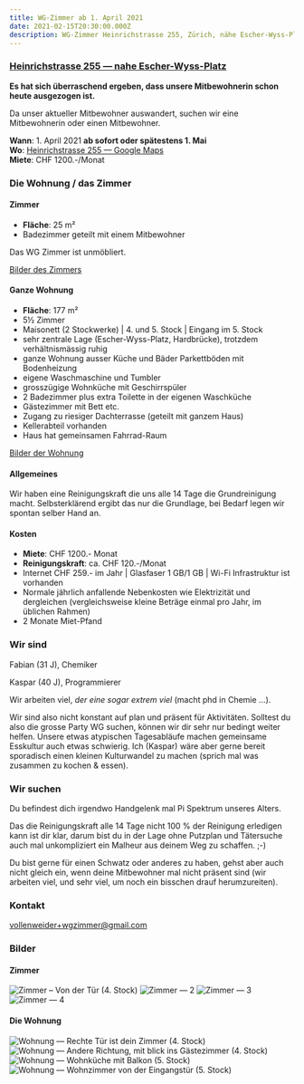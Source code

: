 ```yaml
---
title: WG-Zimmer ab 1. April 2021
date: 2021-02-15T20:30:00.000Z
description: WG-Zimmer Heinrichstrasse 255, Zürich, nähe Escher-Wyss-Platz ab 1. April zu vergeben.
---
```


### [Heinrichstrasse 255 — nahe Escher-Wyss-Platz](https://goo.gl/maps/5M6nC61x44gEojCz6)

**Es hat sich überraschend ergeben, dass unsere Mitbewohnerin schon heute ausgezogen ist.**


Da unser aktueller Mitbewohner auswandert, suchen wir eine Mitbewohnerin oder einen Mitbewohner.

**Wann**: 1. April 2021 **ab sofort oder spätestens 1. Mai**  
**Wo**: [Heinrichstrasse 255 — Google Maps](https://goo.gl/maps/5M6nC61x44gEojCz6)  
**Miete**: CHF 1200.-/Monat

### Die Wohnung / das Zimmer

#### Zimmer

- **Fläche**: 25 m²
- Badezimmer geteilt mit einem Mitbewohner

Das WG Zimmer ist unmöbliert.

[Bilder des Zimmers](#zimmer-1)

#### Ganze Wohnung

- **Fläche**: 177 m²
- 5½ Zimmer
- Maisonett (2 Stockwerke) | 4. und 5. Stock | Eingang im 5. Stock
- sehr zentrale Lage (Escher-Wyss-Platz, Hardbrücke), trotzdem verhältnismässig ruhig
- ganze Wohnung ausser Küche und Bäder Parkettböden mit Bodenheizung
- eigene Waschmaschine und Tumbler
- grosszügige Wohnküche mit Geschirrspüler
- 2 Badezimmer plus extra Toilette in der eigenen Waschküche
- Gästezimmer mit Bett etc.
- Zugang zu riesiger Dachterrasse (geteilt mit ganzem Haus)
- Kellerabteil vorhanden
- Haus hat gemeinsamen Fahrrad-Raum

[Bilder der Wohnung](#die-wohnung)

#### Allgemeines

Wir haben eine Reinigungskraft die uns alle 14 Tage die Grundreinigung macht. Selbsterklärend ergibt das nur die Grundlage, bei Bedarf legen wir spontan selber Hand an.

#### Kosten

- **Miete**: CHF 1200.- Monat
- **Reinigungskraft**: ca. CHF 120.-/Monat
- Internet CHF 259.- im Jahr | Glasfaser 1 GB/1 GB | Wi-Fi Infrastruktur ist vorhanden
- Normale jährlich anfallende Nebenkosten wie Elektrizität und dergleichen (vergleichsweise kleine Beträge einmal pro Jahr, im üblichen Rahmen)
- 2 Monate Miet-Pfand

### Wir sind

Fabian (31 J), Chemiker

Kaspar (40 J), Programmierer

Wir arbeiten viel, _der eine sogar extrem viel_ (macht phd in Chemie …).

Wir sind also nicht konstant auf plan und präsent für Aktivitäten. Solltest du also die grosse Party WG suchen, können wir dir sehr nur bedingt weiter helfen.
Unsere etwas atypischen Tagesabläufe machen gemeinsame Esskultur auch etwas schwierig. Ich (Kaspar) wäre aber gerne bereit sporadisch einen kleinen Kulturwandel zu machen (sprich mal was zusammen zu kochen & essen).

### Wir suchen

Du befindest dich irgendwo Handgelenk mal Pi Spektrum unseres Alters.

Das die Reinigungskraft alle 14 Tage nicht 100 % der Reinigung erledigen kann ist dir klar, darum bist du in der Lage ohne Putzplan und Tätersuche auch mal unkompliziert ein Malheur aus deinem Weg zu schaffen. ;-)

Du bist gerne für einen Schwatz oder anderes zu haben, gehst aber auch nicht gleich ein, wenn deine Mitbewohner mal nicht präsent sind (wir arbeiten viel, und sehr viel, um noch ein bisschen drauf herumzureiten).

### Kontakt

<a href="mailto:vollenweider+wgzimmer@gmail.com">vollenweider+wgzimmer@gmail.com</a>

### Bilder

#### Zimmer

![Zimmer – Von der Tür (4. Stock)](zimmer-01.jpg)
![Zimmer — 2](zimmer-02.jpg)
![Zimmer — 3](zimmer-03.jpg)
![Zimmer — 4](zimmer-04.jpg)

#### Die Wohnung

![Wohnung — Rechte Tür ist dein Zimmer (4. Stock)](wohunung-01.jpg)
![Wohnung — Andere Richtung, mit blick ins Gästezimmer (4. Stock)](wohunung-02.jpg)
![Wohnung — Wohnküche mit Balkon (5. Stock)](wohunung-03.jpg)
![Wohnung — Wohnzimmer von der Eingangstür (5. Stock)](wohunung-04.jpg)
